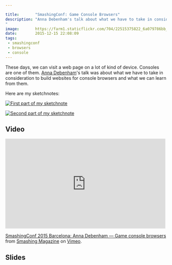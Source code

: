```yaml
---

title:       "SmashingConf: Game Console Browsers"
description: "Anna Debenham's talk about what we have to take in consideration to build websites for console browsers and what we can learn from them.
"
image:       https://farm1.staticflickr.com/704/22515375822_6a079786bb_b.jpg
date:        2015-12-15 22:08:09
tags:
 - smashingconf
 - browsers
 - console
---
```


These days, we can visit a web page on a lot of kind of device. Consoles are one of them. [Anna Debenham](https://twitter.com/anna_debenham)'s talk was about what we have to take in consideration to build websites for console browsers and what we can learn from them.

Here are my sketchnotes:

[![First part of my sketchnote](https://farm1.staticflickr.com/655/22341842619_31a4d58b94_b.jpg)](https://www.flickr.com/photos/alienlebarge/22341842619)

[![Second part of my sketchnote](https://farm1.staticflickr.com/657/22341825489_560788dac5_b.jpg)](https://www.flickr.com/photos/alienlebarge/22341825489)

## Video

<iframe src="https://player.vimeo.com/video/145055817?title=0&byline=0&portrait=0" width="500" height="281" frameborder="0" webkitallowfullscreen mozallowfullscreen allowfullscreen></iframe> <p><a href="https://vimeo.com/145055817">SmashingConf 2015 Barcelona: Anna Debenham &mdash; Game console browsers</a> from <a href="https://vimeo.com/smashingmagazine">Smashing Magazine</a> on <a href="https://vimeo.com">Vimeo</a>.</p>

## Slides

<script async class="speakerdeck-embed" data-id="554f80a10f0248b3b6b00b5e983e05fd" data-ratio="1.77777777777778" src="//speakerdeck.com/assets/embed.js"></script>
